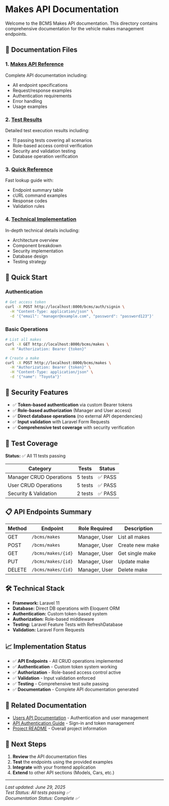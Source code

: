 # Makes API Documentation

Welcome to the BCMS Makes API documentation. This directory contains comprehensive documentation for the vehicle makes management endpoints.

## 📁 Documentation Files

### 1. [Makes API Reference](makes-api.md)
Complete API documentation including:
- All endpoint specifications
- Request/response examples
- Authentication requirements
- Error handling
- Usage examples

### 2. [Test Results](test-results.md)
Detailed test execution results including:
- 11 passing tests covering all scenarios
- Role-based access control verification
- Security and validation testing
- Database operation verification

### 3. [Quick Reference](quick-reference.md)
Fast lookup guide with:
- Endpoint summary table
- cURL command examples
- Response codes
- Validation rules

### 4. [Technical Implementation](technical-implementation.md)
In-depth technical details including:
- Architecture overview
- Component breakdown
- Security implementation
- Database design
- Testing strategy

## 🚀 Quick Start

### Authentication
```bash
# Get access token
curl -X POST http://localhost:8000/bcms/auth/signin \
  -H "Content-Type: application/json" \
  -d '{"email": "manager@example.com", "password": "password123"}'
```

### Basic Operations
```bash
# List all makes
curl -X GET http://localhost:8000/bcms/makes \
  -H "Authorization: Bearer {token}"

# Create a make
curl -X POST http://localhost:8000/bcms/makes \
  -H "Authorization: Bearer {token}" \
  -H "Content-Type: application/json" \
  -d '{"name": "Toyota"}'
```

## 🔐 Security Features

- ✅ **Token-based authentication** via custom Bearer tokens
- ✅ **Role-based authorization** (Manager and User access)
- ✅ **Direct database operations** (no external API dependencies)
- ✅ **Input validation** with Laravel Form Requests
- ✅ **Comprehensive test coverage** with security verification

## 🧪 Test Coverage

**Status:** ✅ All 11 tests passing

| Category | Tests | Status |
|----------|-------|--------|
| Manager CRUD Operations | 5 tests | ✅ PASS |
| User CRUD Operations | 5 tests | ✅ PASS |
| Security & Validation | 2 tests | ✅ PASS |

## 📋 API Endpoints Summary

| Method | Endpoint | Role Required | Description |
|--------|----------|---------------|-------------|
| GET | `/bcms/makes` | Manager, User | List all makes |
| POST | `/bcms/makes` | Manager, User | Create new make |
| GET | `/bcms/makes/{id}` | Manager, User | Get single make |
| PUT | `/bcms/makes/{id}` | Manager, User | Update make |
| DELETE | `/bcms/makes/{id}` | Manager, User | Delete make |

## 🛠️ Technical Stack

- **Framework:** Laravel 11
- **Database:** Direct DB operations with Eloquent ORM
- **Authentication:** Custom token-based system
- **Authorization:** Role-based middleware
- **Testing:** Laravel Feature Tests with RefreshDatabase
- **Validation:** Laravel Form Requests

## 📈 Implementation Status

- ✅ **API Endpoints** - All CRUD operations implemented
- ✅ **Authentication** - Custom token system working
- ✅ **Authorization** - Role-based access control active
- ✅ **Validation** - Input validation enforced
- ✅ **Testing** - Comprehensive test suite passing
- ✅ **Documentation** - Complete API documentation generated

## 🔗 Related Documentation

- [Users API Documentation](../users/) - Authentication and user management
- [API Authentication Guide](../users/authentication.md) - Sign-in and token management
- [Project README](../../README.md) - Overall project information

## 📝 Next Steps

1. **Review** the API documentation files
2. **Test** the endpoints using the provided examples
3. **Integrate** with your frontend application
4. **Extend** to other API sections (Models, Cars, etc.)

---

*Last updated: June 29, 2025*  
*Test Status: All tests passing ✅*  
*Documentation Status: Complete ✅*
